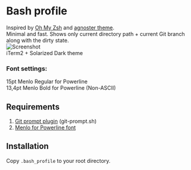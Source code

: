 # Bash profile
Inspired by [Oh My Zsh](https://github.com/robbyrussell/oh-my-zsh) and [agnoster theme](https://github.com/robbyrussell/oh-my-zsh/wiki/Themes#agnoster). <br/>
Minimal and fast. Shows only current directory path + current Git branch along with the dirty state. <br/>
![Screenshot](https://cloud.githubusercontent.com/assets/5172360/17292476/fd130300-57f2-11e6-8eee-b4690c93c0ae.png)<br/>
iTerm2 + Solarized Dark theme<br/>
### Font settings:<br/>
15pt Menlo Regular for Powerline<br/>
13,4pt Menlo Bold for Powerline (Non-ASCII)

## Requirements
1. [Git prompt plugin](https://github.com/git/git/tree/master/contrib/completion) (git-prompt.sh)
2. [Menlo for Powerline font](https://github.com/abertsch/Menlo-for-Powerline)

## Installation
Copy `.bash_profile` to your root directory.

